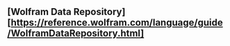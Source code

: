 ## [Wolfram Data Repository][https://reference.wolfram.com/language/guide/WolframDataRepository.html]
